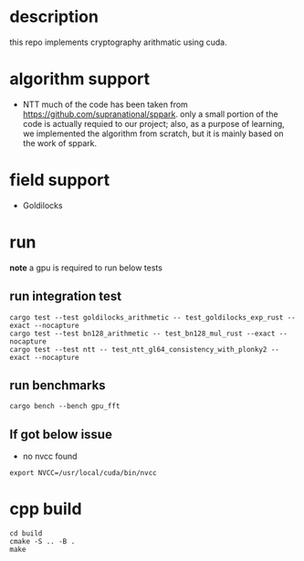 # description

this repo implements cryptography arithmatic using cuda.

# algorithm support
- NTT
much of the code has been taken from https://github.com/supranational/sppark. only a small portion of the code is actually requied to our project; also, as a purpose of learning, we implemented the algorithm from scratch, but it is mainly based on the work of sppark.

# field support
- Goldilocks

# run
**note** a gpu is required to run below tests
## run integration test
```
cargo test --test goldilocks_arithmetic -- test_goldilocks_exp_rust --exact --nocapture
cargo test --test bn128_arithmetic -- test_bn128_mul_rust --exact --nocapture
cargo test --test ntt -- test_ntt_gl64_consistency_with_plonky2 --exact --nocapture
```
## run benchmarks
```
cargo bench --bench gpu_fft
```

## If got below issue
- no nvcc found
```
export NVCC=/usr/local/cuda/bin/nvcc
```



# cpp build
```
cd build
cmake -S .. -B .
make
```